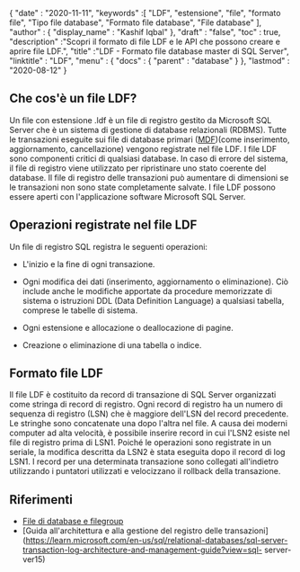 {
  "date" : "2020-11-11",
  "keywords" :[ "LDF", "estensione", "file", "formato file", "Tipo file database", "Formato file database", "File database" ],
  "author" : {
    "display_name" : "Kashif Iqbal"
},
  "draft" : "false",
  "toc" : true,
  "description" :"Scopri il formato di file LDF e le API che possono creare e aprire file LDF.",
  "title" :"LDF - Formato file database master di SQL Server",
  "linktitle" : "LDF",
  "menu" : {
    "docs" : {
      "parent" : "database"
}
},
  "lastmod" : "2020-08-12"
}

## Che cos'è un file LDF?

Un file con estensione .ldf è un file di registro gestito da Microsoft SQL Server che è un sistema di gestione di database relazionali (RDBMS). Tutte le transazioni eseguite sui file di database primari ([MDF](/it/database/mdf/))(come inserimento, aggiornamento, cancellazione) vengono registrate nel file LDF. I file LDF sono componenti critici di qualsiasi database. In caso di errore del sistema, il file di registro viene utilizzato per ripristinare uno stato coerente del database. Il file di registro delle transazioni può aumentare di dimensioni se le transazioni non sono state completamente salvate. I file LDF possono essere aperti con l'applicazione software Microsoft SQL Server.

## Operazioni registrate nel file LDF

Un file di registro SQL registra le seguenti operazioni:

* L'inizio e la fine di ogni transazione.

* Ogni modifica dei dati (inserimento, aggiornamento o eliminazione). Ciò include anche le modifiche apportate da procedure memorizzate di sistema o istruzioni DDL (Data Definition Language) a qualsiasi tabella, comprese le tabelle di sistema.

* Ogni estensione e allocazione o deallocazione di pagine.

* Creazione o eliminazione di una tabella o indice.

## Formato file LDF

Il file LDF è costituito da record di transazione di SQL Server organizzati come stringa di record di registro. Ogni record di registro ha un numero di sequenza di registro (LSN) che è maggiore dell'LSN del record precedente. Le stringhe sono concatenate una dopo l'altra nel file. A causa dei moderni computer ad alta velocità, è possibile inserire record in cui l'LSN2 esiste nel file di registro prima di LSN1. Poiché le operazioni sono registrate in un seriale, la modifica descritta da LSN2 è stata eseguita dopo il record di log LSN1. I record per una determinata transazione sono collegati all'indietro utilizzando i puntatori utilizzati e velocizzano il rollback della transazione.
 

## Riferimenti

* [File di database e filegroup](https://learn.microsoft.com/en-us/sql/relational-databases/databases/database-files-and-filegroups?view=sql-server-ver15)
* [Guida all'architettura e alla gestione del registro delle transazioni](https://learn.microsoft.com/en-us/sql/relational-databases/sql-server-transaction-log-architecture-and-management-guide?view=sql- server-ver15)

